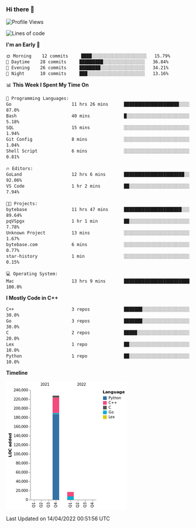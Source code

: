 ### Hi there 👋

<!--START_SECTION:waka-->
![Profile Views](http://img.shields.io/badge/Profile%20Views-6-blue)

![Lines of code](https://img.shields.io/badge/From%20Hello%20World%20I%27ve%20Written-245%20Thousand%20lines%20of%20code-blue)

**I'm an Early 🐤** 

```text
🌞 Morning    12 commits     ████░░░░░░░░░░░░░░░░░░░░░   15.79% 
🌆 Daytime    28 commits     █████████░░░░░░░░░░░░░░░░   36.84% 
🌃 Evening    26 commits     ████████░░░░░░░░░░░░░░░░░   34.21% 
🌙 Night      10 commits     ███░░░░░░░░░░░░░░░░░░░░░░   13.16%

```


📊 **This Week I Spent My Time On** 

```text
💬 Programming Languages: 
Go                       11 hrs 26 mins      █████████████████████░░░░   87.0% 
Bash                     40 mins             █░░░░░░░░░░░░░░░░░░░░░░░░   5.18% 
SQL                      15 mins             ░░░░░░░░░░░░░░░░░░░░░░░░░   1.94% 
Git Config               8 mins              ░░░░░░░░░░░░░░░░░░░░░░░░░   1.04% 
Shell Script             6 mins              ░░░░░░░░░░░░░░░░░░░░░░░░░   0.81%

🔥 Editors: 
GoLand                   12 hrs 6 mins       ███████████████████████░░   92.06% 
VS Code                  1 hr 2 mins         ██░░░░░░░░░░░░░░░░░░░░░░░   7.94%

🐱‍💻 Projects: 
bytebase                 11 hrs 47 mins      ██████████████████████░░░   89.64% 
pqVSpgx                  1 hr 1 min          ██░░░░░░░░░░░░░░░░░░░░░░░   7.78% 
Unknown Project          13 mins             ░░░░░░░░░░░░░░░░░░░░░░░░░   1.67% 
bytebase.com             6 mins              ░░░░░░░░░░░░░░░░░░░░░░░░░   0.77% 
star-history             1 min               ░░░░░░░░░░░░░░░░░░░░░░░░░   0.15%

💻 Operating System: 
Mac                      13 hrs 9 mins       █████████████████████████   100.0%

```

**I Mostly Code in C++** 

```text
C++                      3 repos             ███████░░░░░░░░░░░░░░░░░░   30.0% 
Go                       3 repos             ███████░░░░░░░░░░░░░░░░░░   30.0% 
C                        2 repos             █████░░░░░░░░░░░░░░░░░░░░   20.0% 
Lex                      1 repo              ██░░░░░░░░░░░░░░░░░░░░░░░   10.0% 
Python                   1 repo              ██░░░░░░░░░░░░░░░░░░░░░░░   10.0%

```


**Timeline**

![Chart not found](https://raw.githubusercontent.com/h3n4l/h3n4l/main/charts/bar_graph.png) 


 Last Updated on 14/04/2022 00:51:56 UTC
<!--END_SECTION:waka-->

